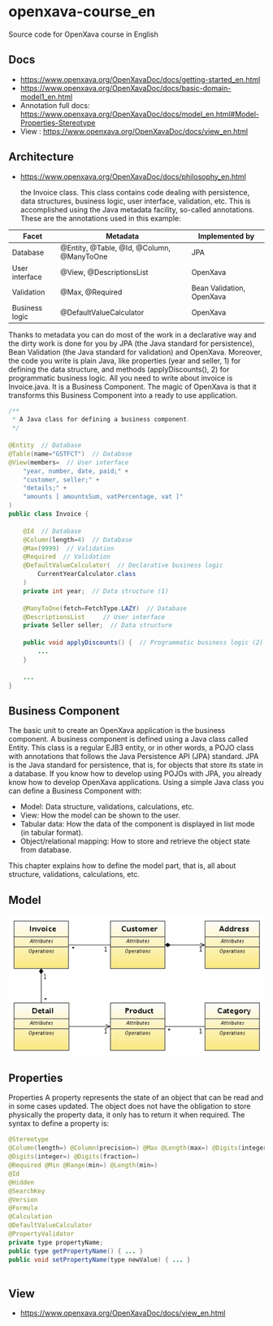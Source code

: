 # openxava-course_en
Source code for OpenXava course in English

## Docs

- https://www.openxava.org/OpenXavaDoc/docs/getting-started_en.html
- https://www.openxava.org/OpenXavaDoc/docs/basic-domain-model1_en.html
- Annotation full docs: https://www.openxava.org/OpenXavaDoc/docs/model_en.html#Model-Properties-Stereotype
- View : https://www.openxava.org/OpenXavaDoc/docs/view_en.html


##  Architecture

* https://www.openxava.org/OpenXavaDoc/docs/philosophy_en.html

   the Invoice class. This class contains code dealing with persistence, data structures, business logic, user interface, validation, etc.
This is accomplished using the Java metadata facility, so-called annotations. These are the annotations used in this example:

| Facet          | Metadata                                | Implemented by   |
| ---------------| ---------------------------------------| ----------------- |
| Database       | @Entity, @Table, @Id, @Column, @ManyToOne | JPA             |
| User interface | @View, @DescriptionsList                | OpenXava         |
| Validation     | @Max, @Required                         | Bean Validation, OpenXava |
| Business logic | @DefaultValueCalculator                | OpenXava         |


Thanks to metadata you can do most of the work in a declarative way and the dirty work is done for you by JPA (the Java standard for persistence), Bean Validation (the Java standard for validation) and OpenXava.
Moreover, the code you write is plain Java, like properties (year and seller, 1) for defining the data structure, and methods (applyDiscounts(), 2) for programmatic business logic.
All you need to write about invoice is Invoice.java. It is a Business Component. The magic of OpenXava is that it transforms this Business Component into a ready to use application.

```java
/**
 * A Java class for defining a business component.
 */
 
@Entity  // Database
@Table(name="GSTFCT")  // Database
@View(members=  // User interface
    "year, number, date, paid;" +
    "customer, seller;" +
    "details;" +
    "amounts [ amountsSum, vatPercentage, vat ]"
)
public class Invoice {
 
    @Id  // Database
    @Column(length=4)  // Database
    @Max(9999)  // Validation
    @Required  // Validation
    @DefaultValueCalculator(  // Declarative business logic
        CurrentYearCalculator.class
    )
    private int year;  // Data structure (1)
 
    @ManyToOne(fetch=FetchType.LAZY)  // Database
    @DescriptionsList     // User interface
    private Seller seller;  // Data structure
 
    public void applyDiscounts() {  // Programmatic business logic (2)
        ...
    }
 
    ...
}

```
## Business Component

The basic unit to create an OpenXava application is the business component. A business component is defined using a Java class called Entity. This class is a regular EJB3 entity, or in other words, a POJO class with annotations that follows the Java Persistence API (JPA) standard.
JPA is the Java standard for persistence, that is, for objects that store its state in a database. If you know how to develop using POJOs with JPA, you already know how to develop OpenXava applications.
Using a simple Java class you can define a Business Component with:

- Model: Data structure, validations, calculations, etc.
- View: How the model can be shown to the user.
- Tabular data: How the data of the component is displayed in list mode (in tabular format).
- Object/relational mapping: How to store and retrieve the object state from database.
  
This chapter explains how to define the model part, that is, all about structure, validations, calculations, etc.

##  Model

![ Sample Model](https://github.com/sanogotech/openxava-course_en/blob/lesson-26/images/SampleDomainModel.png)

## Properties

Properties
A property represents the state of an object that can be read and in some cases updated. The object does not have the obligation to store physically the property data, it only has to return it when required.
The syntax to define a property is:

```java
@Stereotype                                                                //  1
@Column(length=) @Column(precision=) @Max @Length(max=) @Digits(integer=)  //  2
@Digits(integer=) @Digits(fraction=)                                       //  3
@Required @Min @Range(min=) @Length(min=)                                  //  4
@Id                                                                        //  5
@Hidden                                                                    //  6
@SearchKey                                                                 //  7
@Version                                                                   //  8
@Formula                                                                   //  9  New in v3.1.4
@Calculation                                                               // 10  New in v5.7
@DefaultValueCalculator                                                    // 11
@PropertyValidator                                                         // 12
private type propertyName;                                                 // 13
public type getPropertyName() { ... }                                      // 13
public void setPropertyName(type newValue) { ... }                         // 13
 
```

## View

- https://www.openxava.org/OpenXavaDoc/docs/view_en.html
